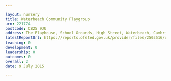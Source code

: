 ```yaml
---

layout: nursery
title: Waterbeach Community Playgroup
urn: 221774
postcode: CB25 9JU
address: The Playhouse, School Grounds, High Street, Waterbeach, Cambridge, Cambridgeshire, CB25 9JU
latestReportUrl: https://reports.ofsted.gov.uk/provider/files/2503516/urn/221774.pdf
teaching: 0
development: 0
leadership: 0
outcomes: 0
overall: 2
date: 9 July 2015

---
```

